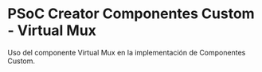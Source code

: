 # PSoC Creator Componentes Custom - Virtual Mux
Uso del componente Virtual Mux en la implementación de Componentes Custom.